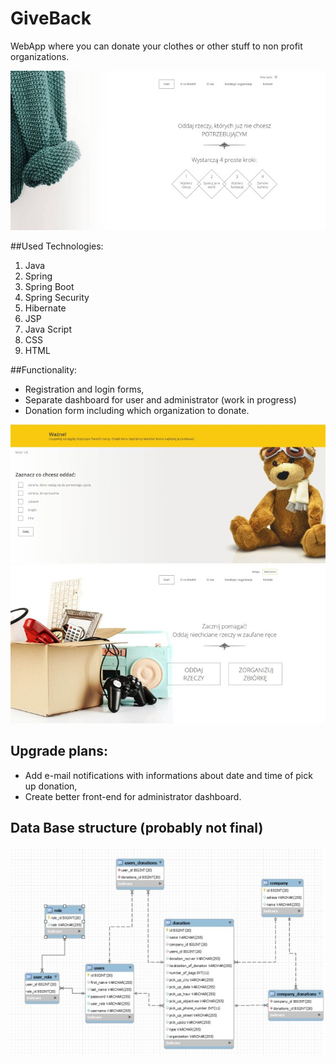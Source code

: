 # GiveBack
WebApp where you can donate your clothes or other stuff to non profit organizations.

![Screenshot](lib/1.jpg)

##Used Technologies:

1. Java
1. Spring
1. Spring Boot
1. Spring Security
1. Hibernate
1. JSP
1. Java Script
1. CSS
1. HTML

##Functionality:

 - Registration and login forms,
 - Separate dashboard for user and administrator (work in progress)
 - Donation form including which organization to donate.
 
 ![Screenshot](lib/2.jpg)
 ![Screenshot](lib/3.jpg)
 
 ## Upgrade plans:
 
  - Add e-mail notifications with informations about date and time of pick up donation,
  - Create better front-end for administrator dashboard.
  
  ## Data Base structure (probably not final)
  
  ![Screenshot](lib/4.jpg)
 
